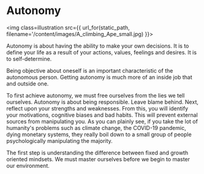 # Autonomy


<img class=illustration src={{ url_for(static_path, filename='/content/images/A_climbing_Ape_small.jpg) }}></img>

Autonomy is about having the ability to make your own decisions. It is to define your life as a result of your actions, 
values, feelings and desires. 
It is to self-determine.

Being objective about oneself is an important characteristic of the autonomous person. 
Getting autonomy is much more of an inside job that and outside one.

To first achieve autonomy, we must free ourselves from the lies we tell ourselves. 
Autonomy is about being responsible. Leave blame behind. Next, reflect upon your strengths and weaknesses. 
From this, you will identify your motivations, cognitive biases and bad habits. 
This will prevent external sources from manipulating you. As you can plainly see, if you take the lot of humanity's 
problems such as climate change, the COVID-19 pandemic, dying monetary systems, they really boil down to
a small group of people psychologically manipulating the majority.

The first step is understanding the difference between fixed and growth oriented mindsets. 
We must master ourselves before we begin to master our environment.


